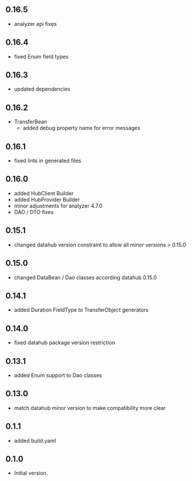 ## 0.16.5
- analyzer api fixes

## 0.16.4
- fixed Enum field types

## 0.16.3
- updated dependencies

## 0.16.2
- TransferBean
  - added debug property name for error messages

## 0.16.1
- fixed lints in generated files

## 0.16.0
- added HubClient Builder
- added HubProvider Builder
- minor adjustments for analyzer 4.7.0
- DAO / DTO fixes

## 0.15.1
- changed datahub version constraint to allow all minor versions > 0.15.0

## 0.15.0
- changed DataBean / Dao classes according datahub 0.15.0

## 0.14.1
- added Duration FieldType to TransferObject generators

## 0.14.0
- fixed datahub package version restriction

## 0.13.1
- added Enum support to Dao classes

## 0.13.0
- match datahub minor version to make compatibility more clear

## 0.1.1
- added build.yaml

## 0.1.0
- Initial version.
